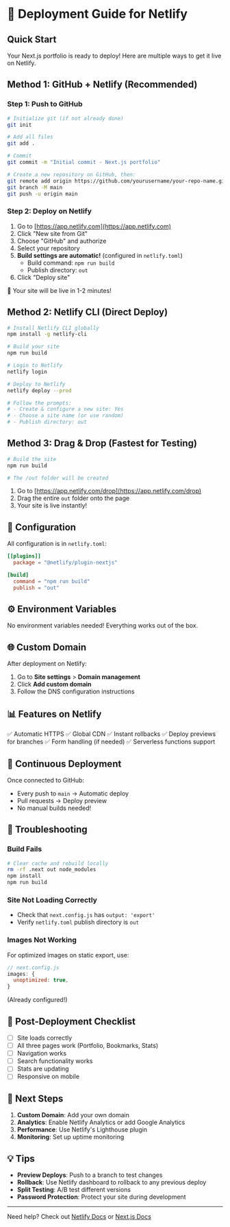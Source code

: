 # 🚀 Deployment Guide for Netlify

## Quick Start

Your Next.js portfolio is ready to deploy! Here are multiple ways to get it live on Netlify.

## Method 1: GitHub + Netlify (Recommended)

### Step 1: Push to GitHub

```bash
# Initialize git (if not already done)
git init

# Add all files
git add .

# Commit
git commit -m "Initial commit - Next.js portfolio"

# Create a new repository on GitHub, then:
git remote add origin https://github.com/yourusername/your-repo-name.git
git branch -M main
git push -u origin main
```

### Step 2: Deploy on Netlify

1. Go to [https://app.netlify.com](https://app.netlify.com)
2. Click "New site from Git"
3. Choose "GitHub" and authorize
4. Select your repository
5. **Build settings are automatic!** (configured in `netlify.toml`)
   - Build command: `npm run build`
   - Publish directory: `out`
6. Click "Deploy site"

🎉 Your site will be live in 1-2 minutes!

## Method 2: Netlify CLI (Direct Deploy)

```bash
# Install Netlify CLI globally
npm install -g netlify-cli

# Build your site
npm run build

# Login to Netlify
netlify login

# Deploy to Netlify
netlify deploy --prod

# Follow the prompts:
# - Create & configure a new site: Yes
# - Choose a site name (or use random)
# - Publish directory: out
```

## Method 3: Drag & Drop (Fastest for Testing)

```bash
# Build the site
npm run build

# The /out folder will be created
```

1. Go to [https://app.netlify.com/drop](https://app.netlify.com/drop)
2. Drag the entire `out` folder onto the page
3. Your site is live instantly!

## 🔧 Configuration

All configuration is in `netlify.toml`:

```toml
[[plugins]]
  package = "@netlify/plugin-nextjs"

[build]
  command = "npm run build"
  publish = "out"
```

## ⚙️ Environment Variables

No environment variables needed! Everything works out of the box.

## 🌐 Custom Domain

After deployment on Netlify:

1. Go to **Site settings** > **Domain management**
2. Click **Add custom domain**
3. Follow the DNS configuration instructions

## 📊 Features on Netlify

✅ Automatic HTTPS
✅ Global CDN
✅ Instant rollbacks
✅ Deploy previews for branches
✅ Form handling (if needed)
✅ Serverless functions support

## 🔄 Continuous Deployment

Once connected to GitHub:

- Every push to `main` → Automatic deploy
- Pull requests → Deploy preview
- No manual builds needed!

## 🐛 Troubleshooting

### Build Fails

```bash
# Clear cache and rebuild locally
rm -rf .next out node_modules
npm install
npm run build
```

### Site Not Loading Correctly

- Check that `next.config.js` has `output: 'export'`
- Verify `netlify.toml` publish directory is `out`

### Images Not Working

For optimized images on static export, use:
```javascript
// next.config.js
images: {
  unoptimized: true,
}
```
(Already configured!)

## 📝 Post-Deployment Checklist

- [ ] Site loads correctly
- [ ] All three pages work (Portfolio, Bookmarks, Stats)
- [ ] Navigation works
- [ ] Search functionality works
- [ ] Stats are updating
- [ ] Responsive on mobile

## 🎯 Next Steps

1. **Custom Domain**: Add your own domain
2. **Analytics**: Enable Netlify Analytics or add Google Analytics
3. **Performance**: Use Netlify's Lighthouse plugin
4. **Monitoring**: Set up uptime monitoring

## 💡 Tips

- **Preview Deploys**: Push to a branch to test changes
- **Rollback**: Use Netlify dashboard to rollback to any previous deploy
- **Split Testing**: A/B test different versions
- **Password Protection**: Protect your site during development

---

Need help? Check out [Netlify Docs](https://docs.netlify.com/) or [Next.js Docs](https://nextjs.org/docs)
